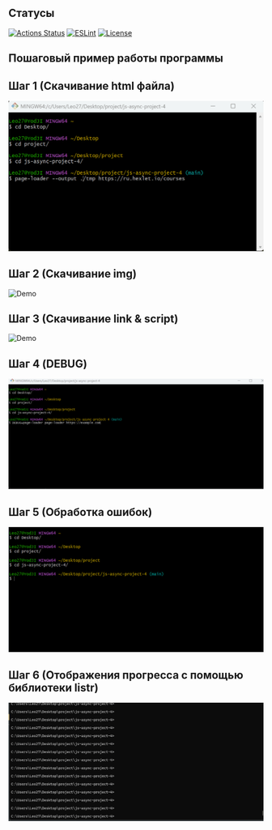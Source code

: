 
## Статусы

[![Actions Status](https://github.com/YodJI27/js-async-project-4/actions/workflows/hexlet-check.yml/badge.svg)](https://github.com/YodJI27/js-async-project-4/actions)
[![ESLint](https://img.shields.io/badge/ESLint-passing-brightgreen)](https://eslint.org/)
[![License](https://img.shields.io/github/license/YodJI27/js-async-project-4)](https://github.com/YodJI27/js-async-project-4/blob/main/LICENSE)


## Пошаговый пример работы программы

## Шаг 1 (Скачивание html файла)

![Demo](page-loader.gif)

## Шаг 2 (Скачивание img)

![Demo](page-loader-2.gif)

## Шаг 3 (Скачивание link & script)

![Demo](page-loader-3.gif)

## Шаг 4 (DEBUG)

![Demo](page-loader-4.gif)

## Шаг 5 (Обработка ошибок)

![Demo](page-loader-5.gif)

## Шаг 6 (Отображения прогресса с помощью библиотеки listr)

![Demo](page-loader-6.gif)